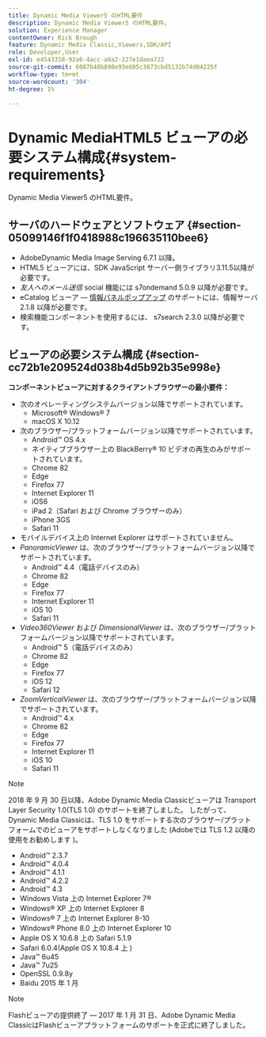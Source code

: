 ```yaml
---
title: Dynamic Media Viewer5 のHTML要件
description: Dynamic Media Viewer5 のHTML要件。
solution: Experience Manager
contentOwner: Rick Brough
feature: Dynamic Media Classic,Viewers,SDK/API
role: Developer,User
exl-id: e4543358-92a6-4acc-a8a2-227e1daea722
source-git-commit: 6087b48b898e93e605c3873cbd5132b74d04225f
workflow-type: tm+mt
source-wordcount: '304'
ht-degree: 1%

---
```


# Dynamic MediaHTML5 ビューアの必要システム構成{#system-requirements}

Dynamic Media Viewer5 のHTML要件。

<!-- Updated March 03, 2022 Contact is now Deepa Gupta -->

<!-- Updated April 06, 2021 from https://wiki.corp.adobe.com/pages/viewpage.action?spaceKey=scene7qa&title=s7Viewers%2C+S7SDK%2C+S7OnDemand+Release+Notes - Contact is Sasha -->

## サーバのハードウェアとソフトウェア {#section-05099146f1f0418988c196635110bee6}

<!-- Updated March 03, 2022 Contact is now Deepa Gupta -->

* AdobeDynamic Media Image Serving 6.7.1 以降。
* HTML5 ビューアには、SDK JavaScript サーバー側ライブラリ3.11.5以降が必要です。
* *友人へのメール送信* social 機能には s7ondemand 5.0.9 以降が必要です。
* eCatalog ビューア — [情報パネルポップアップ](/help/aem-viewers-ref/c-html5-s7-aem-asset-viewers/c-html5-20-ecatalog-viewer-about/c-html5-20-ecatalog-viewer-customizingviewer/r-html5-ecatalog-viewer-20-customize-infopanelpopup.md) のサポートには、情報サーバ 2.1.8 以降が必要です。
* 検索機能コンポーネントを使用するには、 s7search 2.3.0 以降が必要です。

## ビューアの必要システム構成 {#section-cc72b1e209524d038b4d5b92b35e998e}

**コンポーネントビューアに対するクライアントブラウザーの最小要件：**

* 次のオペレーティングシステムバージョン以降でサポートされています。
   * Microsoft® Windows® 7
   * macOS X 10.12
* 次のブラウザー/プラットフォームバージョン以降でサポートされています。
   * Android™ OS 4.x
   * ネイティブブラウザー上の BlackBerry® 10 ビデオの再生のみがサポートされています。
   * Chrome 82
   * Edge
   * Firefox 77
   * Internet Explorer 11
   * iOS6
   * iPad 2（Safari および Chrome ブラウザーのみ）
   * iPhone 3GS
   * Safari 11
* モバイルデバイス上の Internet Explorer はサポートされていません。
* *PanoramicViewer* は、次のブラウザー/プラットフォームバージョン以降でサポートされています。
   * Android™ 4.4（電話デバイスのみ）
   * Chrome 82
   * Edge
   * Firefox 77
   * Internet Explorer 11
   * iOS 10
   * Safari 11
* *Video360Viewer* および *DimensionalViewer* は、次のブラウザー/プラットフォームバージョン以降でサポートされています。
   * Android™ 5（電話デバイスのみ）
   * Chrome 82
   * Edge
   * Firefox 77
   * iOS 12
   * Safari 12
* *ZoomVerticalViewer* は、次のブラウザー/プラットフォームバージョン以降でサポートされています。
   * Android™ 4.x
   * Chrome 82
   * Edge
   * Firefox 77
   * Internet Explorer 11
   * iOS 10
   * Safari 11

>[!NOTE]
>
>2018 年 9 月 30 日以降、Adobe Dynamic Media Classicビューアは Transport Layer Security 1.0(TLS 1.0) のサポートを終了しました。 したがって、Dynamic Media Classicは、TLS 1.0 をサポートする次のブラウザー/プラットフォームでのビューアをサポートしなくなりました (Adobeでは TLS 1.2 以降の使用をお勧めします )。
>
> * Android™ 2.3.7
> * Android™ 4.0.4
> * Android™ 4.1.1
> * Android™ 4.2.2
> * Android™ 4.3
> * Windows Vista 上の Internet Explorer 7®
> * Windows® XP 上の Internet Explorer 8
> * Windows® 7 上の Internet Explorer 8-10
> * Windows® Phone 8.0 上の Internet Explorer 10
> * Apple OS X 10.6.8 上の Safari 5.1.9
> * Safari 6.0.4(Apple OS X 10.8.4 上 )
> * Java™ 6u45
> * Java™ 7u25
> * OpenSSL 0.9.8y
> * Baidu 2015 年 1 月


>[!NOTE]
>
>Flashビューアの提供終了 — 2017 年 1 月 31 日、Adobe Dynamic Media ClassicはFlashビューアプラットフォームのサポートを正式に終了しました。

